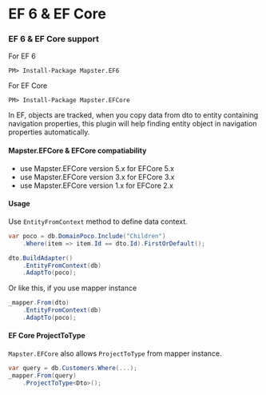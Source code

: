 # EF 6 & EF Core

### EF 6 & EF Core support

For EF 6

    PM> Install-Package Mapster.EF6

For EF Core

    PM> Install-Package Mapster.EFCore

In EF, objects are tracked, when you copy data from dto to entity containing navigation properties, this plugin will help finding entity object in navigation properties automatically.

#### Mapster.EFCore & EFCore compatiability
- use Mapster.EFCore version 5.x for EFCore 5.x
- use Mapster.EFCore version 3.x for EFCore 3.x
- use Mapster.EFCore version 1.x for EFCore 2.x


#### Usage

Use `EntityFromContext` method to define data context.

```csharp
var poco = db.DomainPoco.Include("Children")
    .Where(item => item.Id == dto.Id).FirstOrDefault();

dto.BuildAdapter()
    .EntityFromContext(db)
    .AdaptTo(poco);
```

Or like this, if you use mapper instance

```csharp
_mapper.From(dto)
    .EntityFromContext(db)
    .AdaptTo(poco);
```

#### EF Core ProjectToType
`Mapster.EFCore` also allows `ProjectToType` from mapper instance.

```csharp
var query = db.Customers.Where(...);
_mapper.From(query)
    .ProjectToType<Dto>();
```